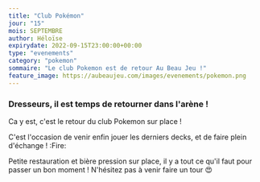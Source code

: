 ```yaml
---
title: "Club Pokémon"
jour: "15"
mois: SEPTEMBRE
author: Héloïse
expirydate: 2022-09-15T23:00:00+00:00
type: "evenements"
category: "pokemon"
sommaire: "Le club Pokemon est de retour Au Beau Jeu !"
feature_image: https://aubeaujeu.com/images/evenements/pokemon.png
---
```

### Dresseurs, il est temps de retourner dans l'arène !

Ca y est, c'est le retour du club Pokemon sur place !

C'est l'occasion de venir enfin jouer les derniers decks, et de faire plein d'échange ! :Fire:

Petite restauration et bière pression sur place, il y a tout ce qu'il faut pour passer un bon moment ! N'hésitez pas à venir faire un tour :heart_eyes:
